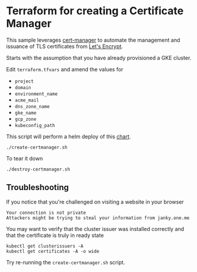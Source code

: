 # Terraform for creating a Certificate Manager

This sample leverages [cert-manager](https://github.com/jetstack/cert-manager) to automate the management and issuance of TLS certificates from [Let's Encrypt](https://letsencrypt.org).

Starts with the assumption that you have already provisioned a GKE cluster.

Edit `terraform.tfvars` and amend the values for

* `project`
* `domain`
* `environment_name`
* `acme_mail`
* `dns_zone_name`
* `gke_name`
* `gcp_zone`
* `kubeconfig_path`

This script will perform a helm deploy of this [chart](https://hub.helm.sh/charts/jetstack/cert-manager).

```
./create-certmanager.sh
```

To tear it down

```
./destroy-certmanager.sh
```

## Troubleshooting

If you notice that you're challenged on visiting a website in your browser

```
Your connection is not private
Attackers might be trying to steal your information from janky.one.me
```

You may want to verify that the cluster issuer was installed correctly and that the certificate is truly in ready state

```
kubectl get clusterissuers -A
kubectl get certificates -A -o wide
```

Try re-running the `create-certmanager.sh` script.